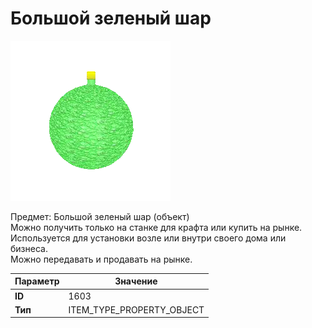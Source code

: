 # Большой зеленый шар

![Item Image](../img/1603.webp?raw=true)

Предмет: Большой зеленый шар (объект)<br>Можно получить только на станке для крафта или купить на рынке.<br>Используется для установки возле или внутри своего дома или бизнеса.<br>Можно передавать и продавать на рынке.


| Параметр | Значение |
|----------|----------|
| **ID** | 1603 |
| **Тип** | ITEM_TYPE_PROPERTY_OBJECT |

